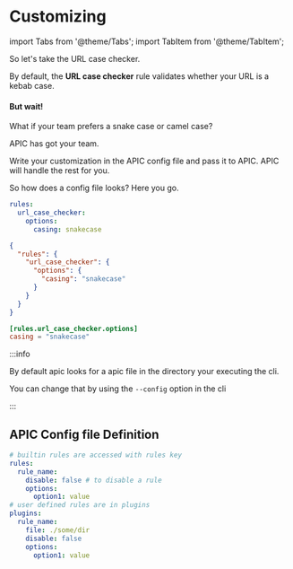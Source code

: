 # Customizing

import Tabs from '@theme/Tabs';
import TabItem from '@theme/TabItem';

So let's take the URL case checker.

By default, the **URL case checker** rule validates whether your URL is a kebab case.

#### But wait!

What if your team prefers a snake case or camel case?

APIC has got your team.

Write your customization in the APIC config file and pass it to APIC. APIC will handle the rest for you.

So how does a config file looks? Here you go.

<Tabs>
<TabItem value="yaml" label="apic.yaml" default>

```yaml
rules:
  url_case_checker:
    options:
      casing: snakecase
```

</TabItem>
<TabItem value="json" label="apic.json">

```json
{
  "rules": {
    "url_case_checker": {
      "options": {
        "casing": "snakecase"
      }
    }
  }
}
```

</TabItem>
<TabItem value="toml" label="apic.toml">

```toml
[rules.url_case_checker.options]
casing = "snakecase"
```

</TabItem>
</Tabs>

:::info

By default apic looks for a apic file in the directory your executing the cli.

You can change that by using the `--config` option in the cli

:::

## APIC Config file Definition

```yaml
# builtin rules are accessed with rules key
rules:
  rule_name:
    disable: false # to disable a rule
    options:
      option1: value
# user defined rules are in plugins
plugins:
  rule_name:
    file: ./some/dir
    disable: false
    options:
      option1: value
```
